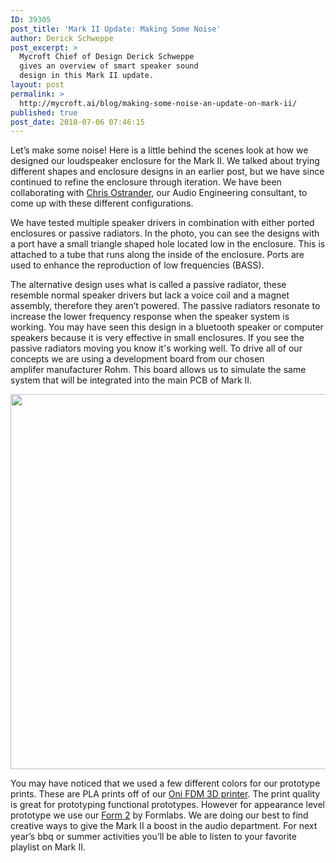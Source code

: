 ```yaml
---
ID: 39305
post_title: 'Mark II Update: Making Some Noise'
author: Derick Schweppe
post_excerpt: >
  Mycroft Chief of Design Derick Schweppe
  gives an overview of smart speaker sound
  design in this Mark II update.
layout: post
permalink: >
  http://mycroft.ai/blog/making-some-noise-an-update-on-mark-ii/
published: true
post_date: 2018-07-06 07:46:15
---
```

<span style="font-weight: 400;">Let’s make some noise! Here is a little behind the scenes look at how we designed our loudspeaker enclosure for the Mark II. We talked about trying different shapes and enclosure designs in an earlier post, but we have since continued to refine the enclosure through iteration. We have been collaborating with <a href="https://mycroft.ai/blog/mark-ii-update-behind-the-scenes-hardware-team/">Chris Ostrander</a>, our Audio Engineering consultant, to come up with these different configurations. </span>

<span style="font-weight: 400;">We have tested multiple speaker drivers in combination with either ported enclosures or passive radiators. In the photo, you can see the designs with a port have a small triangle shaped hole located low in the enclosure. This is attached to a tube that runs along the inside of the enclosure. Ports are used to enhance the reproduction of low frequencies (BASS).</span>

<span style="font-weight: 400;">The alternative design uses what is called a passive radiator, these resemble normal speaker drivers but lack a voice coil and a magnet assembly, therefore they aren’t powered. The passive radiators resonate to increase the lower frequency response when the speaker system is working. You may have seen this design in a bluetooth speaker or computer speakers because it is very effective in small enclosures. If you see the passive radiators moving you know it's working well. To drive all of our concepts we are using a development board from our chosen amplifer manufacturer Rohm. This board allows us to simulate the same system that will be integrated into the main PCB of Mark II.</span>

<span style="font-weight: 400;"><a href="https://mycroft.ai/wp-content/uploads/2018/07/Rohm-Dev-Board_cropped.jpg"><img class="alignnone size-full wp-image-39310" src="https://mycroft.ai/wp-content/uploads/2018/07/Rohm-Dev-Board_cropped.jpg" alt="" width="960" height="600" /></a></span>

<span style="font-weight: 400;">You may have noticed that we used a few different colors for our prototype prints. These are PLA prints off of our <a href="https://youtu.be/VvD5sgZ4NWs">Oni FDM 3D printer</a>. The print quality is great for prototyping functional prototypes. However for appearance level prototype we use our <a href="https://youtu.be/zBIdZ6TMyMk">Form 2</a> by Formlabs. </span><span style="font-weight: 400;">We are doing our best to find creative ways to give the Mark II a boost in the audio department. For next year’s bbq or summer activities you’ll be able to listen to your favorite playlist on Mark II.</span>